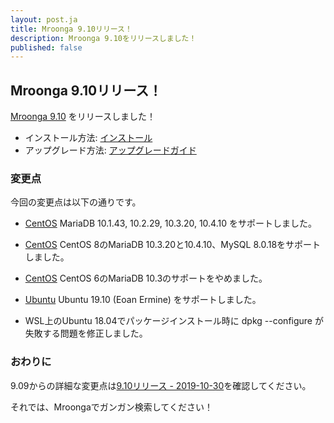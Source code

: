 ```yaml
---
layout: post.ja
title: Mroonga 9.10リリース！
description: Mroonga 9.10をリリースしました！
published: false
---
```


## Mroonga 9.10リリース！

[Mroonga 9.10](/ja/docs/news.html#release-9-10) をリリースしました！

* インストール方法: [インストール](/ja/docs/install.html)
* アップグレード方法: [アップグレードガイド](/ja/docs/upgrade.html)

### 変更点

今回の変更点は以下の通りです。

  * [CentOS](/ja/docs/install/centos) MariaDB 10.1.43, 10.2.29, 10.3.20, 10.4.10 をサポートしました。

  * [CentOS](/ja/docs/install/centos) CentOS 8のMariaDB 10.3.20と10.4.10、MySQL 8.0.18をサポートしました。

  * [CentOS](/ja/docs/install/centos) CentOS 6のMariaDB 10.3のサポートをやめました。

  * [Ubuntu](/ja/docs/install/ubuntu) Ubuntu 19.10 (Eoan Ermine) をサポートしました。

  * WSL上のUbuntu 18.04でパッケージインストール時に dpkg --configure が失敗する問題を修正しました。

### おわりに

9.09からの詳細な変更点は[9.10リリース - 2019-10-30](/ja/docs/news.html#release-9-10)を確認してください。

それでは、Mroongaでガンガン検索してください！

